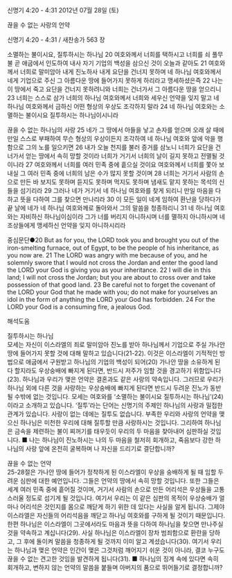 신명기 4:20 - 4:31 
2012년 07월 28일 (토)

끊을 수 없는 사랑의 언약



신명기 4:20 - 4:31 / 새찬송가 563 장


소멸하는 불이시요, 질투하시는 하나님
20 여호와께서 너희를 택하시고 너희를 쇠 풀무불 곧 애굽에서 인도하여 내사 자기 기업의 백성을 삼으신 것이 오늘과 같아도 21 여호와께서 너희로 말미암아 내게 진노하사 내게 요단을 건너지 못하며 네 하나님 여호와께서 네게 기업으로 주신 그 아름다운 땅에 들어가지 못하게 하리라고 맹세하셨은즉 22 나는 이 땅에서 죽고 요단을 건너지 못하려니와 너희는 건너가서 그 아름다운 땅을 얻으리니 23 너희는 스스로 삼가 너희의 하나님 여호와께서 너희와 세우신 언약을 잊지 말고 네 하나님 여호와께서 금하신 어떤 형상의 우상도 조각하지 말라 24 네 하나님 여호와는 소멸하는 불이시요 질투하시는 하나님이시니라

끊을 수 없는 하나님의 사랑
25 네가 그 땅에서 아들을 낳고 손자를 얻으며 오래 살 때에 만일 스스로 부패하여 무슨 형상의 우상이든지 조각하여 네 하나님 여호와 앞에 악을 행함으로 그의 노를 일으키면 26 내가 오늘 천지를 불러 증거를 삼노니 너희가 요단을 건너가서 얻는 땅에서 속히 망할 것이라 너희가 거기서 너희의 날이 길지 못하고 전멸될 것이니라 27 여호와께서 너희를 여러 민족 중에 흩으실 것이요 여호와께서 너희를 쫓아 보내실 그 여러 민족 중에 너희의 남은 수가 많지 못할 것이며 28 너희는 거기서 사람의 손으로 만든 바 보지도 못하며 듣지도 못하며 먹지도 못하며 냄새도 맡지 못하는 목석의 신들을 섬기리라 29 그러나 네가 거기서 네 하나님 여호와를 찾게 되리니 만일 마음을 다하고 뜻을 다하여 그를 찾으면 만나리라 30 이 모든 일이 네게 임하여 환난을 당하다가 끝 날에 네가 네 하나님 여호와께로 돌아와서 그의 말씀을 청종하리니 31 네 하나님 여호와는 자비하신 하나님이심이라 그가 너를 버리지 아니하시며 너를 멸하지 아니하시며 네 조상들에게 맹세하신 언약을 잊지 아니하시리라

중심문단●20 But as for you, the LORD took you and brought you out of the iron-smelting furnace, out of Egypt, to be the people of his inheritance, as you now are. 21 The LORD was angry with me because of you, and he solemnly swore that I would not cross the Jordan and enter the good land the LORD your God is giving you as your inheritance. 22 I will die in this land; I will not cross the Jordan; but you are about to cross over and take possession of that good land. 23 Be careful not to forget the covenant of the LORD your God that he made with you; do not make for yourselves an idol in the form of anything the LORD your God has forbidden. 24 For the LORD your God is a consuming fire, a jealous God.

해석도움





질투하시는 하나님  
모세는 자신이 이스라엘의 죄로 말미암아 진노를 받아 하나님께서 기업으로 주실 가나안 땅에 들어가지 못할 것에 대해 말하고 있습니다(21-22). 이것은 이스라엘이 기적적인 방법으로 애굽에서 구원받고 하나님의 기업의 백성이 되어(20) 가나안 땅을 소유하게 된다 할지라도 우상숭배에 빠지게 된다면, 반드시 저주가 임할 것을 경고하기 위함입니다(23). 하나님과 우리가 맺은 언약은 결혼과도 같은 사랑의 약속입니다. 그러므로 우리가 하나님 외에 다른 것을 사랑하는 우상숭배에 빠지게 된다면 반드시 두려운 진노가 동반될 수밖에 없는 것입니다. 모세는 여호와를 ‘소멸하는 불이시요 질투하시는 하나님’(24)이라고 소개하고 있습니다. ‘질투’라는 단어는 신명기의 주제인 하나님의 사랑과 밀접한 관계가 있습니다. 사랑이 없는 데에는 질투도 없습니다. 부족한 우리와 사랑의 언약을 맺으신 하나님은 미천한 우리에 대해 질투할 만큼 사랑하시는 것입니다. 그리하여 하나님은 금속을 제련하는 불이 찌꺼기를 태우듯이 우리의 두 마음을 찾아내어 심판하실 것입니다.
■ 나는 하나님이 진노하시는 나의 두 마음을 철저히 회개하고, 죽음보다 강한 하나님의 사랑 앞에 온전히 굴복하며 나 자신을 드리기로 결단합니까?

끊을 수 없는 언약  
25-28절은 가나안 땅에 들어가 정착하게 된 이스라엘이 우상을 숭배하게 될 때 임할 두려운 심판에 대한 예언입니다. 그들은 언약의 땅에서 속히 망할 것입니다. 또한 그들은 세계 여러 민족 중에 흩어질 것이며, 거기서 사람의 손으로 만든 어리석은 우상들을 고통스러울 정도로 섬기게 될 것입니다. 여기서 우리는 이 같은 심판의 목적이 우상숭배가 얼마나 어리석은 것인지를 몸으로 깨닫게 하기 위한 데 있다는 사실을 알게 됩니다. 그제야 이스라엘은 자신들의 어리석음을 깨닫고 하나님 여호와를 구하게 될 것이기 때문입니다. 한편 하나님은 이스라엘이 그곳에서라도 마음과 뜻을 다하여 하나님을 찾으면 만나주실 것을 약속하고 계십니다(29). 사실 하나님은 이스라엘이 장차 범죄함으로 환란을 당하고, 그 후에 돌이켜 말씀을 청종하게 될 것까지 이미 알고 계셨습니다(30). 여기서 우리는 하나님과 맺은 언약은 인간이 맺은 그것처럼 깨어지기 쉬운 것이 아니라, 결코 누구도 끊을 수 없는 견고한 것임을 발견하게 됩니다(31).
■ 하나님의 징계 속에 있다면 속히 회개하고, 변하지 않는 언약의 말씀을 붙들며 아버지의 품으로 뛰어들기로 결정합니까?